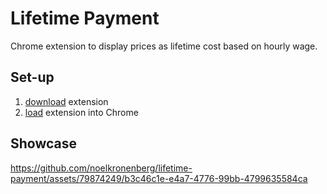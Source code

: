 # Lifetime Payment

Chrome extension to display prices as lifetime cost based on hourly wage.

## Set-up

1. [download](https://github.com/noelkronenberg/lifetime-payment/archive/refs/heads/main.zip) extension
2. [load](https://developer.chrome.com/docs/extensions/get-started/tutorial/hello-world#load-unpacked) extension into Chrome

## Showcase

https://github.com/noelkronenberg/lifetime-payment/assets/79874249/b3c46c1e-e4a7-4776-99bb-4799635584ca

